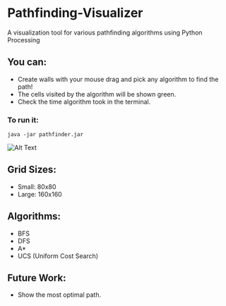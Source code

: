 # Pathfinding-Visualizer
A visualization tool for various pathfinding algorithms using Python Processing

## You can:
- Create walls with your mouse drag and pick any algorithm to find the path!
- The cells visited by the algorithm will be shown green.
- Check the time algorithm took in the terminal.

### To run it:
`java -jar pathfinder.jar`

![Alt Text](https://media.giphy.com/media/S6l82Kfd355cns7ZIU/giphy.gif)

## Grid Sizes:
- Small: 80x80
- Large: 160x160

## Algorithms:
- BFS
- DFS
- A*
- UCS (Uniform Cost Search)

## Future Work:
- Show the most optimal path.
